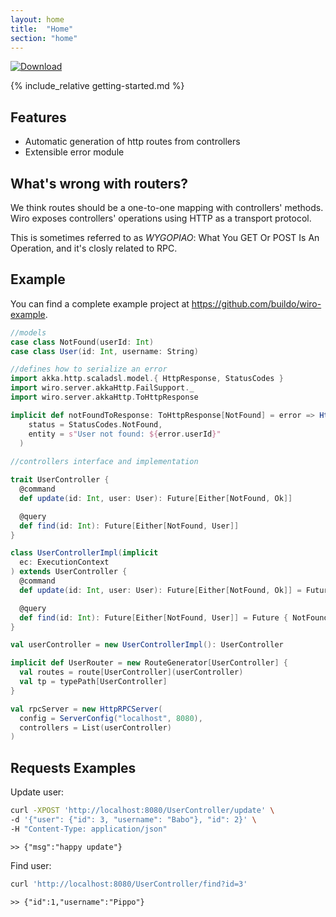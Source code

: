 ```yaml
---
layout: home
title:  "Home"
section: "home"
---
```


[ ![Download](https://api.bintray.com/packages/buildo/maven/wiro-http-server/images/download.svg) ](https://bintray.com/buildo/maven/wiro-http-server/_latestVersion)

<a name="getting-started"></a>

{% include_relative getting-started.md %}

## Features

- Automatic generation of http routes from controllers
- Extensible error module

## What's wrong with routers?

We think routes should be a one-to-one mapping with controllers' methods.
Wiro exposes controllers' operations using HTTP as a transport protocol.

This is sometimes referred to as *WYGOPIAO*: What You GET Or POST Is An Operation, and it's closly related to RPC.

## Example

You can find a complete example project at https://github.com/buildo/wiro-example.

```scala
//models
case class NotFound(userId: Int)
case class User(id: Int, username: String)

//defines how to serialize an error
import akka.http.scaladsl.model.{ HttpResponse, StatusCodes }
import wiro.server.akkaHttp.FailSupport._
import wiro.server.akkaHttp.ToHttpResponse

implicit def notFoundToResponse: ToHttpResponse[NotFound] = error => HttpResponse(
    status = StatusCodes.NotFound,
    entity = s"User not found: ${error.userId}"
  )
  
//controllers interface and implementation

trait UserController {
  @command
  def update(id: Int, user: User): Future[Either[NotFound, Ok]]

  @query
  def find(id: Int): Future[Either[NotFound, User]]
}

class UserControllerImpl(implicit
  ec: ExecutionContext
) extends UserController {
  @command
  def update(id: Int, user: User): Future[Either[NotFound, Ok]] = Future { Right(Ok("happy update")) }

  @query
  def find(id: Int): Future[Either[NotFound, User]] = Future { NotFound(id) }
}

val userController = new UserControllerImpl(): UserController

implicit def UserRouter = new RouteGenerator[UserController] {
  val routes = route[UserController](userController)
  val tp = typePath[UserController]
}

val rpcServer = new HttpRPCServer(
  config = ServerConfig("localhost", 8080),
  controllers = List(userController)
)
```

## Requests Examples

Update user:

```bash
curl -XPOST 'http://localhost:8080/UserController/update' \
-d '{"user": {"id": 3, "username": "Babo"}, "id": 2}' \
-H "Content-Type: application/json"
```
`>> {"msg":"happy update"}`

Find user:

```bash
curl 'http://localhost:8080/UserController/find?id=3'
```

`>> {"id":1,"username":"Pippo"}`
